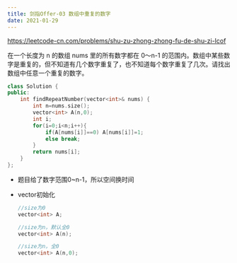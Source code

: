 ```yaml
---
title: 剑指Offer-03 数组中重复的数字
date: 2021-01-29
---
```


https://leetcode-cn.com/problems/shu-zu-zhong-zhong-fu-de-shu-zi-lcof

在一个长度为 n 的数组 nums 里的所有数字都在 0～n-1 的范围内。数组中某些数字是重复的，但不知道有几个数字重复了，也不知道每个数字重复了几次。请找出数组中任意一个重复的数字。

```c++
class Solution {
public:
    int findRepeatNumber(vector<int>& nums) {
        int n=nums.size();
        vector<int> A(n,0);
        int i;
        for(i=0;i<n;i++){
            if(A[nums[i]]==0) A[nums[i]]=1;
            else break;   
        }
        return nums[i];
    }
};
```

- 题目给了数字范围0~n-1，所以空间换时间

- vector初始化

  ```c++
  //size为0
  vector<int> A;
  
  //size为n，默认全0
  vector<int> A(n);
  
  //size为n，全0
  vector<int> A(n,0);
  ```
  
  